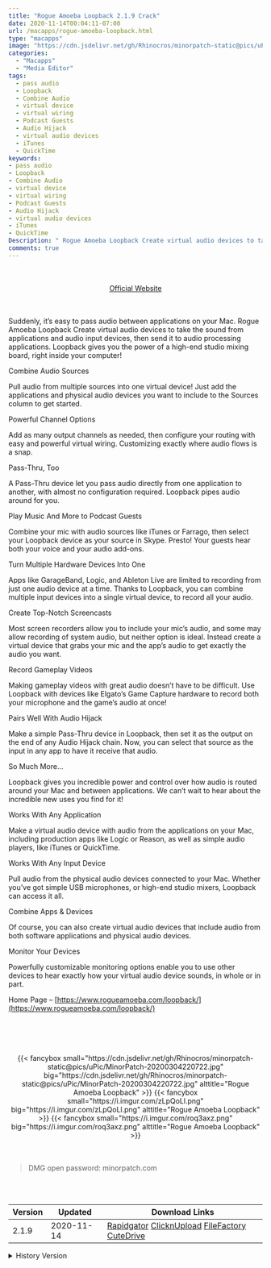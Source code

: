```yaml
---
title: "Rogue Amoeba Loopback 2.1.9 Crack"
date: 2020-11-14T00:04:11-07:00
url: /macapps/rogue-amoeba-loopback.html
type: "macapps"
image: "https://cdn.jsdelivr.net/gh/Rhinocros/minorpatch-static@pics/uPic/l09KQE.png"
categories:
  - "Macapps"
  - "Media Editor"
tags:
  - pass audio
  - Loopback
  - Combine Audio
  - virtual device
  - virtual wiring
  - Podcast Guests
  - Audio Hijack
  - virtual audio devices
  - iTunes
  - QuickTime
keywords:
- pass audio
- Loopback
- Combine Audio
- virtual device
- virtual wiring
- Podcast Guests
- Audio Hijack
- virtual audio devices
- iTunes
- QuickTime
Description: " Rogue Amoeba Loopback Create virtual audio devices to take the sound from applications and audio input devices, then send it to audio processing applications"
comments: true
---
```


<br/>
<br/>
<center>
<a href="https://www.rogueamoeba.com/loopback/" target="blank"><div class="border px-4 border-blue-500 rounded-lg transition duration-500 
    ease-in-out w-48 text-lg text-blue-500 text-center hover:bg-blue-500 hover:text-white">
  Official Website 
</div></a>
</center>
<br/>
<br/>

Suddenly, it’s easy to pass audio between applications on your Mac. Rogue Amoeba Loopback Create virtual audio devices to take the sound from applications and audio input devices, then send it to audio processing applications. Loopback gives you the power of a high-end studio mixing board, right inside your computer!

Combine Audio Sources

Pull audio from multiple sources into one virtual device! Just add the applications and physical audio devices you want to include to the Sources column to get started.

Powerful Channel Options

Add as many output channels as needed, then configure your routing with easy and powerful virtual wiring. Customizing exactly where audio flows is a snap.

Pass-Thru, Too

A Pass-Thru device let you pass audio directly from one application to another, with almost no configuration required. Loopback pipes audio around for you.

Play Music And More to Podcast Guests

Combine your mic with audio sources like iTunes or Farrago, then select your Loopback device as your source in Skype. Presto! Your guests hear both your voice and your audio add-ons.

Turn Multiple Hardware Devices Into One

Apps like GarageBand, Logic, and Ableton Live are limited to recording from just one audio device at a time. Thanks to Loopback, you can combine multiple input devices into a single virtual device, to record all your audio.

Create Top-Notch Screencasts

Most screen recorders allow you to include your mic’s audio, and some may allow recording of system audio, but neither option is ideal. Instead create a virtual device that grabs your mic and the app’s audio to get exactly the audio you want.

Record Gameplay Videos

Making gameplay videos with great audio doesn’t have to be difficult. Use Loopback with devices like Elgato’s Game Capture hardware to record both your microphone and the game’s audio at once!

Pairs Well With Audio Hijack

Make a simple Pass-Thru device in Loopback, then set it as the output on the end of any Audio Hijack chain. Now, you can select that source as the input in any app to have it receive that audio.

So Much More…

Loopback gives you incredible power and control over how audio is routed around your Mac and between applications. We can’t wait to hear about the incredible new uses you find for it!

Works With Any Application

Make a virtual audio device with audio from the applications on your Mac, including production apps like Logic or Reason, as well as simple audio players, like iTunes or QuickTime.

Works With Any Input Device

Pull audio from the physical audio devices connected to your Mac. Whether you’ve got simple USB microphones, or high-end studio mixers, Loopback can access it all.

Combine Apps & Devices

Of course, you can also create virtual audio devices that include audio from both software applications and physical audio devices.

Monitor Your Devices

Powerfully customizable monitoring options enable you to use other devices to hear exactly how your virtual audio device sounds, in whole or in part.



Home Page – [https://www.rogueamoeba.com/loopback/](https://www.rogueamoeba.com/loopback/)

<br/>
<br/>
<script async src="https://pagead2.googlesyndication.com/pagead/js/adsbygoogle.js"></script>
<ins class="adsbygoogle"
     style="display:block; text-align:center;"
     data-ad-layout="in-article"
     data-ad-format="fluid"
     data-ad-client="ca-pub-8746275014476192"
     data-ad-slot="5144997159"></ins>
<script>
     (adsbygoogle = window.adsbygoogle || []).push({});
</script>
<br/>
<br/>


<center>
<div class="w-full grid grid-cols-3 flex gap-2">
{{< fancybox small="https://cdn.jsdelivr.net/gh/Rhinocros/minorpatch-static@pics/uPic/MinorPatch-20200304220722.jpg" big="https://cdn.jsdelivr.net/gh/Rhinocros/minorpatch-static@pics/uPic/MinorPatch-20200304220722.jpg" alttitle="Rogue Amoeba Loopback" >}}
{{< fancybox small="https://i.imgur.com/zLpQoLl.png" big="https://i.imgur.com/zLpQoLl.png" alttitle="Rogue Amoeba Loopback" >}}
{{< fancybox small="https://i.imgur.com/roq3axz.png" big="https://i.imgur.com/roq3axz.png" alttitle="Rogue Amoeba Loopback" >}}
</div>
</center>

<br/>
<br/>


> DMG open password: minorpatch.com

<br/>

<br/>
<div id="history_version" class="history_version">

| Version | Updated | Download Links |
| ---- | ---- | ---- |
| 2.1.9 | 2020-11-14 | [Rapidgator](https://ouo.io/H0eBAu)   [ClicknUpload](https://ouo.io/E5PooOZ)   [FileFactory](https://ouo.io/pdPQ79)   [CuteDrive](https://ouo.io/rDeTcX) |
<details>
<summary>History Version</summary>

| Version | Updated | Download Links |
| ---- | ---- | ---- |
| 2.1.4 | 2020-03-25 | [UsersCloud](https://ouo.io/HjSQVS)   [ClicknUpload](https://ouo.io/75HH8b)   [FileFactory](https://ouo.io/dXJePI)   [CuteDrive](https://ouo.io/OdbZbb) |
| 2.1.3 | 2020-03-04 | [UsersCloud](https://ouo.io/b30tnP)   [ClicknUpload](https://ouo.io/POfzvD)   [FileFactory](https://ouo.io/MDIGjr)   [CuteDrive](https://ouo.io/M8MZOp) |
</details>

</div>
